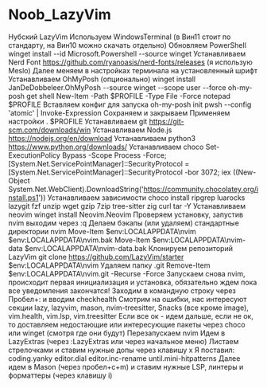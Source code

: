 # Noob_LazyVim
Нубский LazyVim
Используем WindowsTerminal (в Вин11 стоит по стандарту, на Вин10 можно скачать отдельно)
Обновляем PowerShell
winget install --id Microsoft.Powershell --source winget
Устанавливаем Nerd Font
https://github.com/ryanoasis/nerd-fonts/releases (я использую Meslo)
Далее меняем в настройках терминала на установленный шрифт
Устанавливаем OhMyPosh (опционально)
winget install JanDeDobbeleer.OhMyPosh --source winget --scope user --force
oh-my-posh get shell
New-Item -Path $PROFILE -Type File -Force
notepad $PROFILE
Вставляем конфиг для запуска
oh-my-posh init pwsh --config 'atomic' | Invoke-Expression
Сохраняем и закрываем
Применяем настройки
. $PROFILE
Устанавливаем git
https://git-scm.com/downloads/win
Устанавливаем Node.js
https://nodejs.org/en/download
Устанавливаем python3
https://www.python.org/downloads/
Устанавливаем choco
Set-ExecutionPolicy Bypass -Scope Process -Force; [System.Net.ServicePointManager]::SecurityProtocol = [System.Net.ServicePointManager]::SecurityProtocol -bor 3072; iex ((New-Object System.Net.WebClient).DownloadString('https://community.chocolatey.org/install.ps1'))
Устанавливаем зависимости
choco install ripgrep luarocks lazygit fzf unzip wget gzip 7zip tree-sitter zig curl tar -Y
Устанавливаем neovim
winget install Neovim.Neovim
Проверяем установку, запустив nvim
выходим через :q 
Делаем бэкапы (или удаляем) стандартные директории nvim
Move-Item $env:LOCALAPPDATA\nvim $env:LOCALAPPDATA\nvim.bak
Move-Item $env:LOCALAPPDATA\nvim-data $env:LOCALAPPDATA\nvim-data.bak
Клонируем репозиторий LazyVim
git clone https://github.com/LazyVim/starter $env:LOCALAPPDATA\nvim
Удаляем папку .git
Remove-Item $env:LOCALAPPDATA\nvim\.git -Recurse -Force
Запускаем снова nvim, происходит первая инициализация и установка, обязательно ждем пока все уведомления закончатся!
Заходим в командную строку через Пробел+: и вводим checkhealth
Смотрим на ошибки, нас интересуют секции lazy, lazyvim, mason, nvim-treesitter, Snacks (все кроме image), vim.health, vim.lsp, vim.treesitter
Если все ок - идем дальше, если не ок, то доставляем недостающие или интересующие пакеты через choco или winget (смотря где они будут)
Перезапускаем nvim
Идем в LazyExtras (через :LazyExtras или через начальное меню)
Листаем стрелочками и ставим нужные допы через клавишу x
Я поставил:
coding.yanky
editor.dial
editor.inc-rename
until.mini-hitpatterns
Далее идем в Mason (через пробел+c+m)
и ставим нужные LSP, линтеры и форматтеры (через клавишу i)
